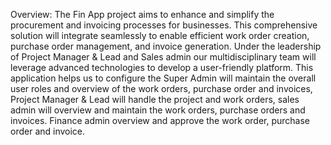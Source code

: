 Overview:
The Fin App project aims to enhance and simplify the procurement and invoicing processes for businesses. This comprehensive solution will integrate seamlessly to enable efficient work order creation, purchase order management, and invoice generation. Under the leadership of Project Manager & Lead and Sales admin our multidisciplinary team will leverage advanced technologies to develop a user-friendly platform.
This application helps us to configure the Super Admin will maintain the overall user roles and overview of the work orders, purchase order and invoices, Project Manager & Lead will handle the project and work orders, sales admin will overview and maintain the work orders, purchase orders and invoices. Finance admin overview and approve the work order, purchase order and invoice.
